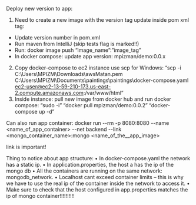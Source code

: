 Deploy new version to app:
1)	Need to create a new image with the version tag update inside pom xml <version> tag:
-	Update version number in pom.xml
-	Run maven from IntelliJ (skip tests flag is marked!!)
-	Run: docker image push “image_name”:”image_tag”
-	In docker compose: update app version: mpizman/demo:0.0.x
2)	Copy docker-compose to ec2 instance use scp for Windows:
“scp -i C:\Users\MPIZM\Downloads\awsMatan.pem C:\Users\MPIZM\Documents\paintings\paintings\docker-compose.yaml ec2-user@ec2-13-59-210-173.us-east-2.compute.amazonaws.com:/var/www/html”
3)	Inside instance: pull new image from docker hub and run docker compose:
“sudo -i”
“docker pull mpizman/demo:0.0.2”
“docker-compose up -d”

Can also run app container:
docker run --rm -p 8080:8080 --name <name_of_app_container> --net backend --link <mongo_container_name>:mongo <name_of_the__app_image>

link is important!

Thing to notice about app structure:
•	In docker-compose.yaml the network has a static ip.
•	In application.properties, the host a has the ip of the mongo db
•	All the containers are running on the same network: mongodb_network.
•	Localhost cant exceed container limits – this is why we have to use the real ip of the container inside the network to access it.
•	Make sure to check that the host configured in app.properties matches the ip of mongo container!!!!!!!!!!
